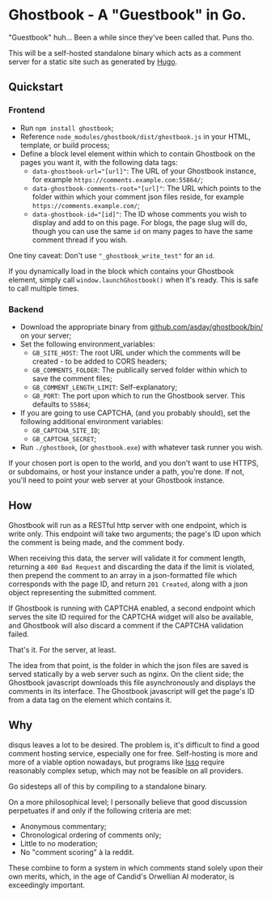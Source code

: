 # Ghostbook - A "Guestbook" in Go.

"Guestbook" huh...  Been a while since they've been called that.  Puns tho.

This will be a self-hosted standalone binary which acts as a comment server for a static site such as generated by [Hugo](https://gohugo.io).

## Quickstart

### Frontend

* Run `npm install ghostbook`;
* Reference `node_modules/ghostbook/dist/ghostbook.js` in your HTML, template, or build process;
* Define a block level element within which to contain Ghostbook on the pages you want it, with the following data tags:
    * `data-ghostbook-url="[url]"`:  The URL of your Ghostbook instance, for example `https://comments.example.com:55864/`;
    * `data-ghostbook-comments-root="[url]"`:  The URL which points to the folder within which your comment json files reside, for example `https://comments.example.com/`;
    * `data-ghostbook-id="[id]"`:  The ID whose comments you wish to display and add to on this page.  For blogs, the page slug will do, though you can use the same `id` on many pages to have the same comment thread if you wish.

One tiny caveat:  Don't use `"_ghostbook_write_test"` for an `id`.

If you dynamically load in the block which contains your Ghostbook element, simply call `window.launchGhostbook()` when it's ready.  This is safe to call multiple times.

### Backend

* Download the appropriate binary from [github.com/asday/ghostbook/bin/](https://github.com/asday/ghostbook/bin/) on your server;
* Set the following environment_variables:
    * `GB_SITE_HOST`:  The root URL under which the comments will be created - to be added to CORS headers;
    * `GB_COMMENTS_FOLDER`:  The publically served folder within which to save the comment files;
    * `GB_COMMENT_LENGTH_LIMIT`:  Self-explanatory;
    * `GB_PORT`:  The port upon which to run the Ghostbook server.  This defaults to `55864`;
* If you are going to use CAPTCHA, (and you probably should), set the following additional environment variables:
    * `GB_CAPTCHA_SITE_ID`;
    * `GB_CAPTCHA_SECRET`;
* Run `./ghostbook`, (or `ghostbook.exe`) with whatever task runner you wish.

If your chosen port is open to the world, and you don't want to use HTTPS, or subdomains, or host your instance under a path, you're done.  If not, you'll need to point your web server at your Ghostbook instance.

## How

Ghostbook will run as a RESTful http server with one endpoint, which is write only.  This endpoint will take two arguments; the page's ID upon which the comment is being made, and the comment body.

When receiving this data, the server will validate it for comment length, returning a `400 Bad Request` and discarding the data if the limit is violated, then prepend the comment to an array in a json-formatted file which corresponds with the page ID, and return `201 Created`, along with a json object representing the submitted comment.

If Ghostbook is running with CAPTCHA enabled, a second endpoint which serves the site ID required for the CAPTCHA widget will also be available, and Ghostbook will also discard a comment if the CAPTCHA validation failed.

That's it.  For the server, at least.

The idea from that point, is the folder in which the json files are saved is served statically by a web server such as nginx.  On the client side; the Ghostbook javascript downloads this file asynchronously and displays the comments in its interface.  The Ghostbook javascript will get the page's ID from a data tag on the element which contains it.

## Why

disqus leaves a lot to be desired.  The problem is, it's difficult to find a good comment hosting service, especially one for free.  Self-hosting is more and more of a viable option nowadays, but programs like [Isso](https://posativ.org/isso/) require reasonably complex setup, which may not be feasible on all providers.

Go sidesteps all of this by compiling to a standalone binary.

On a more philosophical level; I personally believe that good discussion perpetuates if and only if the following criteria are met:

* Anonymous commentary;
* Chronological ordering of comments only;
* Little to no moderation;
* No "comment scoring" à la reddit.

These combine to form a system in which comments stand solely upon their own merits, which, in the age of Candid's Orwellian AI moderator, is exceedingly important.
